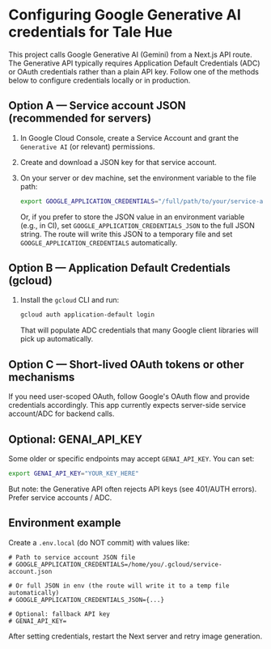 # Configuring Google Generative AI credentials for Tale Hue

This project calls Google Generative AI (Gemini) from a Next.js API route. The Generative API typically requires Application Default Credentials (ADC) or OAuth credentials rather than a plain API key. Follow one of the methods below to configure credentials locally or in production.

## Option A — Service account JSON (recommended for servers)
1. In Google Cloud Console, create a Service Account and grant the `Generative AI` (or relevant) permissions.
2. Create and download a JSON key for that service account.
3. On your server or dev machine, set the environment variable to the file path:

   ```bash
   export GOOGLE_APPLICATION_CREDENTIALS="/full/path/to/your/service-account.json"
   ```

   Or, if you prefer to store the JSON value in an environment variable (e.g., in CI), set `GOOGLE_APPLICATION_CREDENTIALS_JSON` to the full JSON string. The route will write this JSON to a temporary file and set `GOOGLE_APPLICATION_CREDENTIALS` automatically.

## Option B — Application Default Credentials (gcloud)
1. Install the `gcloud` CLI and run:

   ```bash
   gcloud auth application-default login
   ```

   That will populate ADC credentials that many Google client libraries will pick up automatically.

## Option C — Short-lived OAuth tokens or other mechanisms
If you need user-scoped OAuth, follow Google's OAuth flow and provide credentials accordingly. This app currently expects server-side service account/ADC for backend calls.

## Optional: GENAI_API_KEY
Some older or specific endpoints may accept `GENAI_API_KEY`. You can set:

```bash
export GENAI_API_KEY="YOUR_KEY_HERE"
```

But note: the Generative API often rejects API keys (see 401/AUTH errors). Prefer service accounts / ADC.

## Environment example
Create a `.env.local` (do NOT commit) with values like:

```text
# Path to service account JSON file
# GOOGLE_APPLICATION_CREDENTIALS=/home/you/.gcloud/service-account.json

# Or full JSON in env (the route will write it to a temp file automatically)
# GOOGLE_APPLICATION_CREDENTIALS_JSON={...}

# Optional: fallback API key
# GENAI_API_KEY=
```

After setting credentials, restart the Next server and retry image generation.
